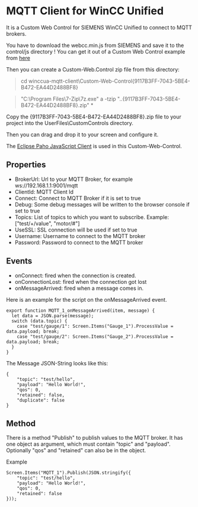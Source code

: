 # MQTT Client for WinCC Unified
It is a Custom Web Control for SIEMENS WinCC Unified to connect to MQTT brokers.

You have to download the webcc.min.js from SIEMENS and save it to the control/js directory ! You can get it out of a Custom Web Control example from [here](https://support.industry.siemens.com/cs/document/109779176/benutzerdefinierte-controls-in-wincc-unified-einbinden-(custom-web-controls)?dti=0&lc=de-WW)

Then you can create a Custom-Web.Control zip file from this directory:   
> cd winccua-mqtt-client\Custom-Web-Control\{9117B3FF-7043-5BE4-B472-EA44D2488BF8}

> "C:\Program Files\7-Zip\7z.exe" a -tzip "..\{9117B3FF-7043-5BE4-B472-EA44D2488BF8}.zip" *

Copy the {9117B3FF-7043-5BE4-B472-EA44D2488BF8}.zip file to your project into the UserFiles\CustomControls directory.

Then you can drag and drop it to your screen and configure it.

The [Eclipse Paho JavaScript Client](https://eclipse.dev/paho/index.php?page=clients/js/index.php) is used in this Custom-Web-Control. 

## Properties
* BrokerUrl: Url to your MQTT Broker, for example ws://192.168.1.1:9001/mqtt  
* ClientId: MQTT Client Id  
* Connect: Connect to MQTT Broker if it is set to true  
* Debug: Some debug messages will be written to the browser console if set to true  
* Topics: List of topics to which you want to subscribe. Example: ["test/+/value", "motor/#"]  
* UseSSL: SSL connection will be used if set to true  
* Username: Username to connect to the MQTT broker  
* Password: Password to connect to the MQTT broker  

## Events
* onConnect: fired when the connection is created.
* onConnectionLost: fired when the connection got lost
* onMessageArrived: fired when a message comes in. 

Here is an example for the script on the onMessageArrived event.
```
export function MQTT_1_onMessageArrived(item, message) {
  let data = JSON.parse(message);
  switch (data.topic) {
    case "test/gauge/1": Screen.Items("Gauge_1").ProcessValue = data.payload; break;
    case "test/gauge/2": Screen.Items("Gauge_2").ProcessValue = data.payload; break;
  }
}
```

The Message JSON-String looks like this:
```
{
    "topic": "test/hello",
    "payload": "Hello World!",
    "qos": 0,
    "retained": false,
    "duplicate": false
}
```

## Method

There is a method "Publish" to publish values to the MQTT broker. It has one object as argument, which must contain "topic" and "payload". Optionally "qos" and "retained" can also be in the object. 

Example
```
Screen.Items("MQTT_1").Publish(JSON.stringify({
    "topic": "test/hello", 
    "payload": "Hello World!",
    "qos": 0,
    "retained": false
}));
```
